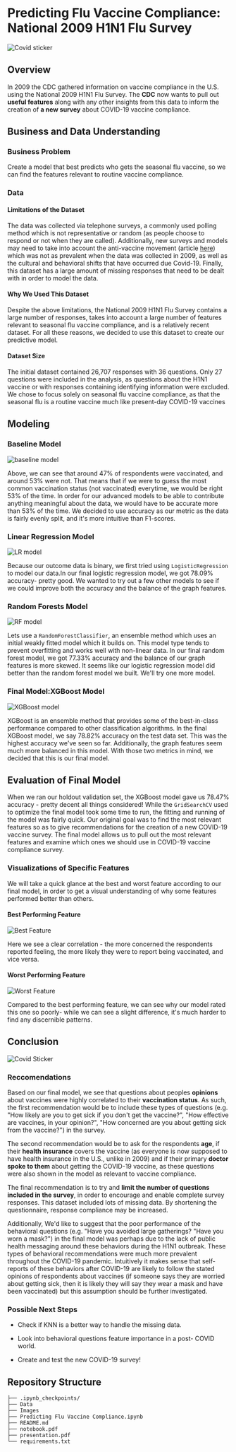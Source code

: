 # Predicting Flu Vaccine Compliance: National 2009 H1N1 Flu Survey 
![Covid sticker](Images/vaccination.png)
## Overview

In 2009 the CDC gathered information on vaccine compliance in the U.S. using the National 2009 H1N1 Flu Survey. The **CDC** now wants to pull out **useful features** along with any other insights from this data to inform the creation of **a new survey** about COVID-19 vaccine compliance. 

## Business and Data Understanding

### Business Problem
Create a model that best predicts who gets the seasonal flu vaccine, so we can find the features relevant to routine vaccine compliance.

### Data

#### Limitations of the Dataset
The data was collected via telephone surveys, a commonly used polling method which is not representative or random (as people choose to respond or not when they are called). Additionally, new surveys and models may need to take into account the anti-vaccine movement (article [here](https://pubmed.ncbi.nlm.nih.gov/16039769/)) which was not as prevalent when the data was collected in 2009, as well as the cultural and behavioral shifts that have occurred due Covid-19. Finally, this dataset has a large amount of missing responses that need to be dealt with in order to model the data. 
#### Why We Used This Dataset
Despite the above limitations, the National 2009 H1N1 Flu Survey contains a large number of responses, takes into account a large number of features relevant to seasonal flu vaccine compliance, and is a relatively recent dataset. For all these reasons, we decided to use this dataset to create our predictive model. 
#### Dataset Size 
The initial dataset contained 26,707 responses with 36 questions. Only 27 questions were included in the analysis, as questions about the H1N1 vaccine or with responses containing identifying information were excluded. We chose to focus solely on seasonal flu vaccine compliance, as that the seasonal flu is a routine vaccine much like present-day COVID-19 vaccines

## Modeling

### Baseline Model
![baseline model](Images/dummy_model.png)

Above, we can see that around 47% of respondents were vaccinated, and around 53% were not. That means that if we were to guess the most common vaccination status (not vaccinated) everytime, we would be right 53% of the time. In order for our advanced models to be able to contribute anything meaningful about the data, we would have to be accurate more than 53% of the time. We decided to use accuracy as our metric as the data is fairly evenly split, and it's more intuitive than F1-scores. 

### Linear Regression Model
![LR model](Images/LR_model.png)

Because our outcome data is binary, we first tried using `LogisticRegression` to model our data.In our final logistic regression model, we got 78.09% accuracy- pretty good. We wanted to try out a few other models to see if we could improve both the accuracy and the balance of the graph features.

### Random Forests Model
![RF model](Images/RF_model.png)

Lets use a `RandomForestClassifier`, an ensemble method which uses an initial weakly fitted model which it builds on. This model type tends to  prevent overfitting and works well with non-linear data. In our final random forest model, we got 77.33% accuracy and the balance of our graph features is more skewed. It seems like our logistic regression model did better than the random forest model we built. We'll try one more model.

### Final Model:XGBoost Model 
![XGBoost model](Images/XGBoost_model.png)

XGBoost is an ensemble method that provides some of the best-in-class performance compared to other classification algorithms. In the final XGBoost model, we say 78.82% accuracy on the test data set. This was the highest accuracy we've seen so far. Additionally, the graph features seem much more balanced in this model. With those two metrics in mind, we decided that this is our final model. 

## Evaluation of Final Model
When we ran our holdout validation set, the XGBoost model gave us 78.47% accuracy - pretty decent all things considered! While the `GridSearchCV` used to optimize the final model took some time to run, the fitting and running of the model was fairly quick. Our original goal was to find the most relevant features so as to give recommendations for the creation of a new COVID-19 vaccine survey. The final model allows us to pull out the most relevant features and examine which ones we should use in COVID-19 vaccine compliance survey.

### Visualizations of Specific Features
We will take a quick glance at the best and worst feature according to our final model, in order to get a visual understanding of why some features performed better than others. 

#### Best Performing Feature
![Best Feature](Images/best_feat.png)

Here we see a clear correlation - the more concerned the respondents reported feeling, the more likely they were to report being vaccinated, and vice versa. 

#### Worst Performing Feature
![Worst Feature](Images/worst_feat.png)

Compared to the best performing feature, we can see why our model rated this one so poorly- while we can see a slight difference, it's much harder to find any discernible patterns. 

## Conclusion
![Covid Sticker](Images/covid-sticker.png)

### Reccomendations
Based on our final model, we see that questions about peoples **opinions** about vaccines were highly correlated to their **vaccination status**. As such, the first recommendation would be to include these types of questions (e.g. "How likely are you to get sick if you don't get the vaccine?", "How effective are vaccines, in your opinion?", "How concerned are you about getting sick from the vaccine?") in the survey. 

The second recommendation would be to ask for the respondents **age**, if their **health insurance** covers the vaccine (as everyone is now supposed to have health insurance in the U.S., unlike in 2009) and if their primary **doctor spoke to them** about getting the COVID-19 vaccine, as these questions were also shown in the model as relevant to vaccine compliance. 

The final recommendation is to try and **limit the number of questions included in the survey**, in order to encourage and enable complete survey responses. This dataset included lots of missing data. By shortening the questionnaire, response compliance may be increased. 

Additionally, We'd like to suggest that the poor performance of the behavioral questions (e.g. "Have you avoided large gatherings? "Have you worn a mask?") in the final model was perhaps due to the lack of public health messaging around these behaviors during the H1N1 outbreak. These types of behavioral recommendations were much more prevalent throughout the COVID-19 pandemic. Intuitively it makes sense that self-reports of these behaviors after COVID-19 are likely to follow the stated opinions of respondents about vaccines (if someone says they are worried about getting sick, then it is likely they will say they wear a mask and have been vaccinated) but this assumption should be further investigated.

### Possible Next Steps
- Check if KNN is a better way to handle the missing data.

- Look into behavioral questions feature importance in a post- COVID world.

- Create and test the new COVID-19 survey!

## Repository Structure

```
├── .ipynb_checkpoints/
├── Data
├── Images
├── Predicting Flu Vaccine Compliance.ipynb
├── README.md
├── notebook.pdf
├── presentation.pdf
└── requirements.txt
```
